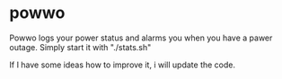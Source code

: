 # powwo
Powwo logs your power status and alarms you when you have a pawer outage.
Simply start it with "./stats.sh"

If I have some ideas how to improve it, i will update the code.
